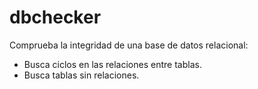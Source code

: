 # dbchecker

Comprueba la integridad de una base de datos relacional:

- Busca ciclos en las relaciones entre tablas.
- Busca tablas sin relaciones.

